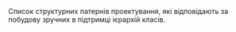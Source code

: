 Список структурних патернів проектування, які відповідають за побудову зручних в підтримці ієрархій класів.


